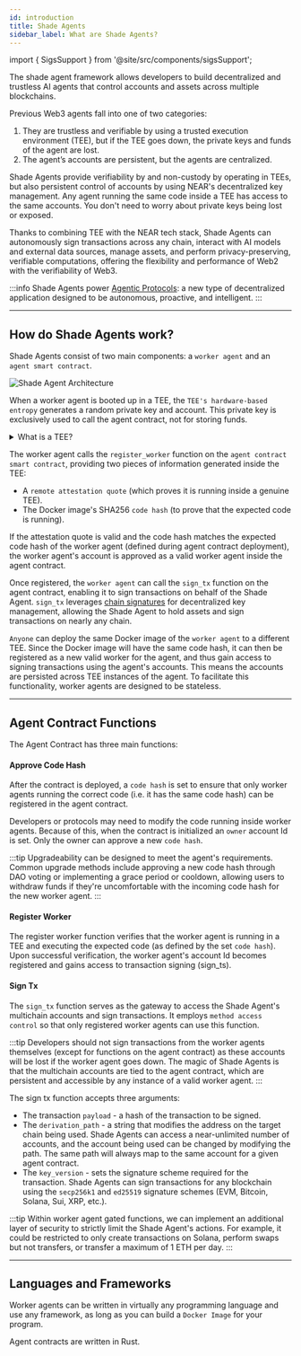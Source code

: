 ```yaml
---
id: introduction
title: Shade Agents
sidebar_label: What are Shade Agents?
---
```


import { SigsSupport } from '@site/src/components/sigsSupport';

The shade agent framework allows developers to build decentralized and trustless AI agents that control accounts and assets across multiple blockchains.

Previous Web3 agents fall into one of two categories:
1. They are trustless and verifiable by using a trusted execution environment (TEE), but if the TEE goes down, the private keys and funds of the agent are lost.
2. The agent’s accounts are persistent, but the agents are centralized.

Shade Agents provide verifiability by and non-custody by operating in TEEs, but also persistent control of accounts by using NEAR's decentralized key management. Any agent running the same code inside a TEE has access to the same accounts. You don't need to worry about private keys being lost or exposed. 

Thanks to combining TEE with the NEAR tech stack, Shade Agents can autonomously sign transactions across any chain, interact with AI models and external data sources, manage assets, and perform privacy-preserving, verifiable computations, offering the flexibility and performance of Web2 with the verifiability of Web3.

:::info
Shade Agents power [Agentic Protocols](./examples.md#agentic-protocols): a new type of decentralized application designed to be autonomous, proactive, and intelligent.
:::

---

## How do Shade Agents work?

Shade Agents consist of two main components: a `worker agent` and an `agent smart contract`.

![Shade Agent Architecture](/docs/assets/shade-agents/shade-agent-stack-diagram.png)

When a worker agent is booted up in a TEE, the `TEE's hardware-based entropy` generates a random private key and account. This private key is exclusively used to call the agent contract, not for storing funds.

<details>

<summary>What is a TEE?</summary>

A trusted execution environment is a secure area of a CPU that runs code in an isolated and protected way. This means we know the expected code is running and its execution is not exposed outside of the enclave. TEEs produce attestations to prove that the code is running within a TEE and that it's running the specified code.

</details>

The worker agent calls the `register_worker` function on the `agent contract smart contract`, providing two pieces of information generated inside the TEE:
- A `remote attestation quote` (which proves it is running inside a genuine TEE).
- The Docker image's SHA256 `code hash` (to prove that the expected code is running).


If the attestation quote is valid and the code hash matches the expected code hash of the worker agent (defined during agent contract deployment), the worker agent's account is approved as a valid worker agent inside the agent contract.

Once registered, the `worker agent` can call the `sign_tx` function on the agent contract, enabling it to sign transactions on behalf of the Shade Agent. `sign_tx` leverages [chain signatures](../../chain-abstraction/chain-signatures.md) for decentralized key management, allowing the Shade Agent to hold assets and sign transactions on nearly any chain.

`Anyone` can deploy the same Docker image of the `worker agent` to a different TEE. Since the Docker image will have the same code hash, it can then be registered as a new valid worker for the agent, and thus gain access to signing transactions using the agent's accounts. This means the accounts are persisted across TEE instances of the agent. To facilitate this functionality, worker agents are designed to be stateless.

---

## Agent Contract Functions

The Agent Contract has three main functions:

#### Approve Code Hash

After the contract is deployed, a `code hash` is set to ensure that only worker agents running the correct code (i.e. it has the same code hash) can be registered in the agent contract.

Developers or protocols may need to modify the code running inside worker agents. Because of this, when the contract is initialized an `owner` account Id is set. Only the owner can approve a new `code hash`.


:::tip
Upgradeability can be designed to meet the agent's requirements. Common upgrade methods include approving a new code hash through DAO voting or implementing a grace period or cooldown, allowing users to withdraw funds if they're uncomfortable with the incoming code hash for the new worker agent.
:::

#### Register Worker

The register worker function verifies that the worker agent is running in a TEE and executing the expected code (as defined by the set `code hash`). Upon successful verification, the worker agent's account Id becomes registered and gains access to transaction signing (sign_ts).

#### Sign Tx

The `sign_tx` function serves as the gateway to access the Shade Agent's multichain accounts and sign transactions. It employs `method access control` so that only registered worker agents can use this function. 

:::tip
Developers should not sign transactions from the worker agents themselves (except for functions on the agent contract) as these accounts will be lost if the worker agent goes down. The magic of Shade Agents is that the multichain accounts are tied to the agent contract, which are persistent and accessible by any instance of a valid worker agent.
:::

The sign tx function accepts three arguments:
- The transaction `payload` - a hash of the transaction to be signed.
- The `derivation_path` - a string that modifies the address on the target chain being used. Shade Agents can access a near-unlimited number of accounts, and the account being used can be changed by modifying the path. The same path will always map to the same account for a given agent contract.
- The `key_version` - sets the signature scheme required for the transaction. Shade Agents can sign transactions for any blockchain using the `secp256k1` and `ed25519` signature schemes (EVM, Bitcoin, Solana, Sui, XRP, etc.).

:::tip
Within worker agent gated functions, we can implement an additional layer of security to strictly limit the Shade Agent's actions. For example, it could be restricted to only create transactions on Solana, perform swaps but not transfers, or transfer a maximum of 1 ETH per day.
:::

---

## Languages and Frameworks

Worker agents can be written in virtually any programming language and use any framework, as long as you can build a `Docker Image` for your program.

Agent contracts are written in Rust.

<SigsSupport />